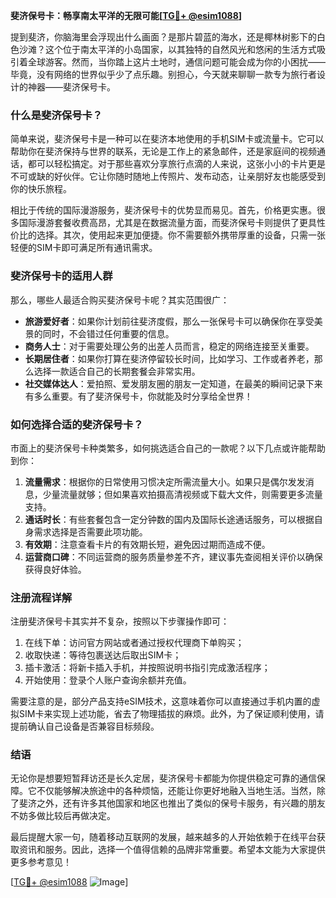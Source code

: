 **斐济保号卡：畅享南太平洋的无限可能[[TG💪+ @esim1088](https://t.me/s/esim1088)]**

提到斐济，你脑海里会浮现出什么画面？是那片碧蓝的海水，还是椰林树影下的白色沙滩？这个位于南太平洋的小岛国家，以其独特的自然风光和悠闲的生活方式吸引着全球游客。然而，当你踏上这片土地时，通信问题可能会成为你的小困扰——毕竟，没有网络的世界似乎少了点乐趣。别担心，今天就来聊聊一款专为旅行者设计的神器——斐济保号卡。

### 什么是斐济保号卡？

简单来说，斐济保号卡是一种可以在斐济本地使用的手机SIM卡或流量卡。它可以帮助你在斐济保持与世界的联系，无论是工作上的紧急邮件，还是家庭间的视频通话，都可以轻松搞定。对于那些喜欢分享旅行点滴的人来说，这张小小的卡片更是不可或缺的好伙伴。它让你随时随地上传照片、发布动态，让亲朋好友也能感受到你的快乐旅程。

相比于传统的国际漫游服务，斐济保号卡的优势显而易见。首先，价格更实惠。很多国际漫游套餐收费高昂，尤其是在数据流量方面，而斐济保号卡则提供了更具性价比的选择。其次，使用起来更加便捷。你不需要额外携带厚重的设备，只需一张轻便的SIM卡即可满足所有通讯需求。

### 斐济保号卡的适用人群

那么，哪些人最适合购买斐济保号卡呢？其实范围很广：

- **旅游爱好者**：如果你计划前往斐济度假，那么一张保号卡可以确保你在享受美景的同时，不会错过任何重要的信息。
- **商务人士**：对于需要处理公务的出差人员而言，稳定的网络连接至关重要。
- **长期居住者**：如果你打算在斐济停留较长时间，比如学习、工作或者养老，那么选择一款适合自己的长期套餐会非常实用。
- **社交媒体达人**：爱拍照、爱发朋友圈的朋友一定知道，在最美的瞬间记录下来有多么重要。有了斐济保号卡，你就能及时分享给全世界！

### 如何选择合适的斐济保号卡？

市面上的斐济保号卡种类繁多，如何挑选适合自己的一款呢？以下几点或许能帮助到你：

1. **流量需求**：根据你的日常使用习惯决定所需流量大小。如果只是偶尔发发消息，少量流量就够；但如果喜欢拍摄高清视频或下载大文件，则需要更多流量支持。
2. **通话时长**：有些套餐包含一定分钟数的国内及国际长途通话服务，可以根据自身需求选择是否需要此项功能。
3. **有效期**：注意查看卡片的有效期长短，避免因过期而造成不便。
4. **运营商口碑**：不同运营商的服务质量参差不齐，建议事先查阅相关评价以确保获得良好体验。

### 注册流程详解

注册斐济保号卡其实并不复杂，按照以下步骤操作即可：

1. 在线下单：访问官方网站或者通过授权代理商下单购买；
2. 收取快递：等待包裹送达后取出SIM卡；
3. 插卡激活：将新卡插入手机，并按照说明书指引完成激活程序；
4. 开始使用：登录个人账户查询余额并充值。

需要注意的是，部分产品支持eSIM技术，这意味着你可以直接通过手机内置的虚拟SIM卡来实现上述功能，省去了物理插拔的麻烦。此外，为了保证顺利使用，请提前确认自己设备是否兼容目标频段。

### 结语

无论你是想要短暂拜访还是长久定居，斐济保号卡都能为你提供稳定可靠的通信保障。它不仅能够解决旅途中的各种烦恼，还能让你更好地融入当地生活。当然，除了斐济之外，还有许多其他国家和地区也推出了类似的保号卡服务，有兴趣的朋友不妨多做比较后再做决定。

最后提醒大家一句，随着移动互联网的发展，越来越多的人开始依赖于在线平台获取资讯和服务。因此，选择一个值得信赖的品牌非常重要。希望本文能为大家提供更多参考意见！

[[TG💪+ @esim1088](https://t.me/s/esim1088) ![Image](https://i.postimg.cc/4NQfJmqS/Snipaste-2025-05-13-00-14-12.png)]